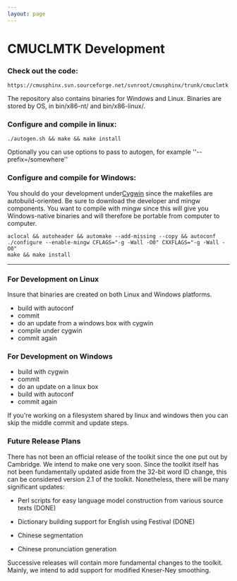 ```yaml
---
layout: page 
---
```

# CMUCLMTK Development

### Check out the code:

	
	https://cmusphinx.svn.sourceforge.net/svnroot/cmusphinx/trunk/cmuclmtk

The repository also contains binaries for Windows and Linux. Binaries are stored by OS, in bin/x86-nt/ and bin/x86-linux/.
### Configure and compile in linux:

	
	./autogen.sh && make && make install


Optionally you can use options to pass to autogen, for example ''--prefix=/somewhere''

### Configure and compile for Windows:

You should do your development under[Cygwin](http://cygwin.com) since the makefiles are autobuild-oriented. Be sure to download the developer and mingw components. You want to compile with mingw since this will give you Windows-native binaries and will therefore be portable from computer to computer.

	
	aclocal && autoheader && automake --add-missing --copy && autoconf
	./configure --enable-mingw CFLAGS="-g -Wall -O0" CXXFLAGS="-g -Wall -O0"
	make && make install


----
### For Development on Linux

Insure that binaries are created on both Linux and Windows platforms.

*   build with autoconf
*   commit
*   do an update from a windows box with cygwin
*   compile under cygwin
*   commit again

### For Development on Windows

*  build with cygwin
*  commit
*  do an update on a linux box
*  build with autoconf
*  commit again

If you're working on a filesystem shared by linux and windows then you can skip the middle commit and update steps.

### Future Release Plans

There has not been an official release of the toolkit since the one put out by Cambridge.  We intend to make one very soon.  Since the toolkit itself has not been fundamentally updated aside from the 32-bit word ID change, this can be considered version 2.1 of the toolkit.  Nonetheless, there will be many significant updates:


*  Perl scripts for easy language model construction from various source texts (DONE)

*  Dictionary building support for English using Festival (DONE)

*  Chinese segmentation

*  Chinese pronunciation generation

Successive releases will contain more fundamental changes to the toolkit.  Mainly, we intend to add support for modified Kneser-Ney smoothing.
